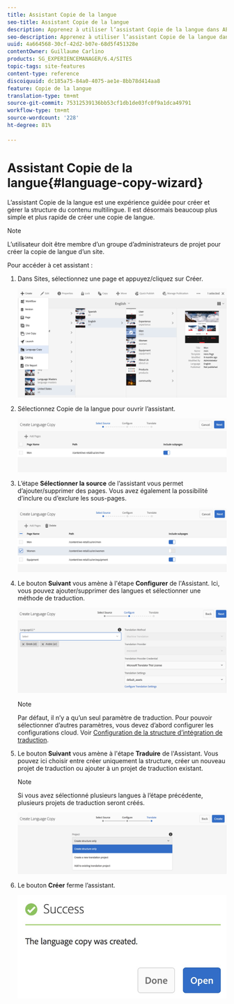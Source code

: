 ```yaml
---
title: Assistant Copie de la langue
seo-title: Assistant Copie de la langue
description: Apprenez à utiliser l’assistant Copie de la langue dans AEM.
seo-description: Apprenez à utiliser l’assistant Copie de la langue dans AEM.
uuid: 4a664568-30cf-42d2-b07e-68d5f451328e
contentOwner: Guillaume Carlino
products: SG_EXPERIENCEMANAGER/6.4/SITES
topic-tags: site-features
content-type: reference
discoiquuid: dc185a75-84a0-4075-ae1e-8bb78d414aa8
feature: Copie de la langue
translation-type: tm+mt
source-git-commit: 75312539136bb53cf1db1de03fc0f9a1dca49791
workflow-type: tm+mt
source-wordcount: '228'
ht-degree: 81%

---
```



# Assistant Copie de la langue{#language-copy-wizard}

L’assistant Copie de la langue est une expérience guidée pour créer et gérer la structure du contenu multilingue. Il est désormais beaucoup plus simple et plus rapide de créer une copie de langue.

>[!NOTE]
>
>L’utilisateur doit être membre d’un groupe d’administrateurs de projet pour créer la copie de langue d’un site.

Pour accéder à cet assistant :

1. Dans Sites, sélectionnez une page et appuyez/cliquez sur Créer.

   ![chlimage_1-48](assets/chlimage_1-48.jpeg)

1. Sélectionnez Copie de la langue pour ouvrir l’assistant.

   ![chlimage_1-49](assets/chlimage_1-49.jpeg)

1. L’étape **Sélectionner la source** de l’assistant vous permet d’ajouter/supprimer des pages. Vous avez également la possibilité d’inclure ou d’exclure les sous-pages.

   ![chlimage_1-50](assets/chlimage_1-50.jpeg)

1. Le bouton **Suivant** vous amène à l&#39;étape **Configurer** de l&#39;Assistant. Ici, vous pouvez ajouter/supprimer des langues et sélectionner une méthode de traduction.

   ![chlimage_1-51](assets/chlimage_1-51.jpeg)

   >[!NOTE]
   >
   >Par défaut, il n’y a qu’un seul paramètre de traduction. Pour pouvoir sélectionner d’autres paramètres, vous devez d’abord configurer les configurations cloud. Voir [Configuration de la structure d’intégration de traduction](/help/sites-administering/tc-tic.md).

1. Le bouton **Suivant** vous amène à l&#39;étape **Traduire** de l&#39;Assistant. Vous pouvez ici choisir entre créer uniquement la structure, créer un nouveau projet de traduction ou ajouter à un projet de traduction existant.

   >[!NOTE]
   >
   >Si vous avez sélectionné plusieurs langues à l’étape précédente, plusieurs projets de traduction seront créés.

   ![chlimage_1-52](assets/chlimage_1-52.jpeg)

1. Le bouton **Créer** ferme l’assistant.

   ![chlimage_1-53](assets/chlimage_1-53.jpeg)

